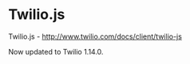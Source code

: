 Twilio.js
=========

Twilio.js - http://www.twilio.com/docs/client/twilio-js

Now updated to Twilio 1.14.0.
